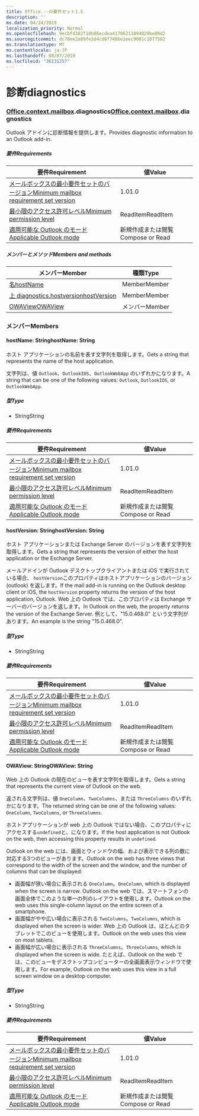 ```yaml
---
title: Office.--の要件セット1.5
description: ''
ms.date: 04/24/2019
localization_priority: Normal
ms.openlocfilehash: 9ecbf4382f10b86ecdea41706211094029be09d2
ms.sourcegitcommit: dc78ee2a89fe3d4cd6f748be1eec9081c1077502
ms.translationtype: MT
ms.contentlocale: ja-JP
ms.lasthandoff: 08/07/2019
ms.locfileid: "36231257"
---
```

# <a name="diagnostics"></a><span data-ttu-id="546ba-102">診断</span><span class="sxs-lookup"><span data-stu-id="546ba-102">diagnostics</span></span>

### <a name="officeofficemdcontextofficecontextmdmailboxofficecontextmailboxmddiagnostics"></a><span data-ttu-id="546ba-103">[Office](Office.md)[.context](Office.context.md)[.mailbox](Office.context.mailbox.md).diagnostics</span><span class="sxs-lookup"><span data-stu-id="546ba-103">[Office](Office.md)[.context](Office.context.md)[.mailbox](Office.context.mailbox.md).diagnostics</span></span>

<span data-ttu-id="546ba-104">Outlook アドインに診断情報を提供します。</span><span class="sxs-lookup"><span data-stu-id="546ba-104">Provides diagnostic information to an Outlook add-in.</span></span>

##### <a name="requirements"></a><span data-ttu-id="546ba-105">要件</span><span class="sxs-lookup"><span data-stu-id="546ba-105">Requirements</span></span>

|<span data-ttu-id="546ba-106">要件</span><span class="sxs-lookup"><span data-stu-id="546ba-106">Requirement</span></span>| <span data-ttu-id="546ba-107">値</span><span class="sxs-lookup"><span data-stu-id="546ba-107">Value</span></span>|
|---|---|
|[<span data-ttu-id="546ba-108">メールボックスの最小要件セットのバージョン</span><span class="sxs-lookup"><span data-stu-id="546ba-108">Minimum mailbox requirement set version</span></span>](/office/dev/add-ins/reference/requirement-sets/outlook-api-requirement-sets)| <span data-ttu-id="546ba-109">1.0</span><span class="sxs-lookup"><span data-stu-id="546ba-109">1.0</span></span>|
|[<span data-ttu-id="546ba-110">最小限のアクセス許可レベル</span><span class="sxs-lookup"><span data-stu-id="546ba-110">Minimum permission level</span></span>](/outlook/add-ins/understanding-outlook-add-in-permissions)| <span data-ttu-id="546ba-111">ReadItem</span><span class="sxs-lookup"><span data-stu-id="546ba-111">ReadItem</span></span>|
|[<span data-ttu-id="546ba-112">適用可能な Outlook のモード</span><span class="sxs-lookup"><span data-stu-id="546ba-112">Applicable Outlook mode</span></span>](/outlook/add-ins/#extension-points)| <span data-ttu-id="546ba-113">新規作成または閲覧</span><span class="sxs-lookup"><span data-stu-id="546ba-113">Compose or Read</span></span>|

##### <a name="members-and-methods"></a><span data-ttu-id="546ba-114">メンバーとメソッド</span><span class="sxs-lookup"><span data-stu-id="546ba-114">Members and methods</span></span>

| <span data-ttu-id="546ba-115">メンバー</span><span class="sxs-lookup"><span data-stu-id="546ba-115">Member</span></span> | <span data-ttu-id="546ba-116">種類</span><span class="sxs-lookup"><span data-stu-id="546ba-116">Type</span></span> |
|--------|------|
| [<span data-ttu-id="546ba-117">名</span><span class="sxs-lookup"><span data-stu-id="546ba-117">hostName</span></span>](#hostname-string) | <span data-ttu-id="546ba-118">Member</span><span class="sxs-lookup"><span data-stu-id="546ba-118">Member</span></span> |
| [<span data-ttu-id="546ba-119">上 diagnostics.hostversion</span><span class="sxs-lookup"><span data-stu-id="546ba-119">hostVersion</span></span>](#hostversion-string) | <span data-ttu-id="546ba-120">Member</span><span class="sxs-lookup"><span data-stu-id="546ba-120">Member</span></span> |
| [<span data-ttu-id="546ba-121">OWAView</span><span class="sxs-lookup"><span data-stu-id="546ba-121">OWAView</span></span>](#owaview-string) | <span data-ttu-id="546ba-122">メンバー</span><span class="sxs-lookup"><span data-stu-id="546ba-122">Member</span></span> |

### <a name="members"></a><span data-ttu-id="546ba-123">メンバー</span><span class="sxs-lookup"><span data-stu-id="546ba-123">Members</span></span>

#### <a name="hostname-string"></a><span data-ttu-id="546ba-124">hostName: String</span><span class="sxs-lookup"><span data-stu-id="546ba-124">hostName: String</span></span>

<span data-ttu-id="546ba-125">ホスト アプリケーションの名前を表す文字列を取得します。</span><span class="sxs-lookup"><span data-stu-id="546ba-125">Gets a string that represents the name of the host application.</span></span>

<span data-ttu-id="546ba-126">文字列は、値 `Outlook`、`OutlookIOS`、`OutlookWebApp` のいずれかになります。</span><span class="sxs-lookup"><span data-stu-id="546ba-126">A string that can be one of the following values: `Outlook`, `OutlookIOS`, or `OutlookWebApp`.</span></span>

##### <a name="type"></a><span data-ttu-id="546ba-127">型</span><span class="sxs-lookup"><span data-stu-id="546ba-127">Type</span></span>

*   <span data-ttu-id="546ba-128">String</span><span class="sxs-lookup"><span data-stu-id="546ba-128">String</span></span>

##### <a name="requirements"></a><span data-ttu-id="546ba-129">要件</span><span class="sxs-lookup"><span data-stu-id="546ba-129">Requirements</span></span>

|<span data-ttu-id="546ba-130">要件</span><span class="sxs-lookup"><span data-stu-id="546ba-130">Requirement</span></span>| <span data-ttu-id="546ba-131">値</span><span class="sxs-lookup"><span data-stu-id="546ba-131">Value</span></span>|
|---|---|
|[<span data-ttu-id="546ba-132">メールボックスの最小要件セットのバージョン</span><span class="sxs-lookup"><span data-stu-id="546ba-132">Minimum mailbox requirement set version</span></span>](/office/dev/add-ins/reference/requirement-sets/outlook-api-requirement-sets)| <span data-ttu-id="546ba-133">1.0</span><span class="sxs-lookup"><span data-stu-id="546ba-133">1.0</span></span>|
|[<span data-ttu-id="546ba-134">最小限のアクセス許可レベル</span><span class="sxs-lookup"><span data-stu-id="546ba-134">Minimum permission level</span></span>](/outlook/add-ins/understanding-outlook-add-in-permissions)| <span data-ttu-id="546ba-135">ReadItem</span><span class="sxs-lookup"><span data-stu-id="546ba-135">ReadItem</span></span>|
|[<span data-ttu-id="546ba-136">適用可能な Outlook のモード</span><span class="sxs-lookup"><span data-stu-id="546ba-136">Applicable Outlook mode</span></span>](/outlook/add-ins/#extension-points)| <span data-ttu-id="546ba-137">新規作成または閲覧</span><span class="sxs-lookup"><span data-stu-id="546ba-137">Compose or Read</span></span>|

#### <a name="hostversion-string"></a><span data-ttu-id="546ba-138">hostVersion: String</span><span class="sxs-lookup"><span data-stu-id="546ba-138">hostVersion: String</span></span>

<span data-ttu-id="546ba-139">ホスト アプリケーションまたは Exchange Server のバージョンを表す文字列を取得します。</span><span class="sxs-lookup"><span data-stu-id="546ba-139">Gets a string that represents the version of either the host application or the Exchange Server.</span></span>

<span data-ttu-id="546ba-140">メールアドインが Outlook デスクトップクライアントまたは iOS で実行されている場合、 `hostVersion`このプロパティはホストアプリケーションのバージョン (outlook) を返します。</span><span class="sxs-lookup"><span data-stu-id="546ba-140">If the mail add-in is running on the Outlook desktop client or iOS, the `hostVersion` property returns the version of the host application, Outlook.</span></span> <span data-ttu-id="546ba-141">Web 上の Outlook では、このプロパティは Exchange サーバーのバージョンを返します。</span><span class="sxs-lookup"><span data-stu-id="546ba-141">In Outlook on the web, the property returns the version of the Exchange Server.</span></span> <span data-ttu-id="546ba-142">例として、"15.0.468.0" という文字列があります。</span><span class="sxs-lookup"><span data-stu-id="546ba-142">An example is the string "15.0.468.0".</span></span>

##### <a name="type"></a><span data-ttu-id="546ba-143">型</span><span class="sxs-lookup"><span data-stu-id="546ba-143">Type</span></span>

*   <span data-ttu-id="546ba-144">String</span><span class="sxs-lookup"><span data-stu-id="546ba-144">String</span></span>

##### <a name="requirements"></a><span data-ttu-id="546ba-145">要件</span><span class="sxs-lookup"><span data-stu-id="546ba-145">Requirements</span></span>

|<span data-ttu-id="546ba-146">要件</span><span class="sxs-lookup"><span data-stu-id="546ba-146">Requirement</span></span>| <span data-ttu-id="546ba-147">値</span><span class="sxs-lookup"><span data-stu-id="546ba-147">Value</span></span>|
|---|---|
|[<span data-ttu-id="546ba-148">メールボックスの最小要件セットのバージョン</span><span class="sxs-lookup"><span data-stu-id="546ba-148">Minimum mailbox requirement set version</span></span>](/office/dev/add-ins/reference/requirement-sets/outlook-api-requirement-sets)| <span data-ttu-id="546ba-149">1.0</span><span class="sxs-lookup"><span data-stu-id="546ba-149">1.0</span></span>|
|[<span data-ttu-id="546ba-150">最小限のアクセス許可レベル</span><span class="sxs-lookup"><span data-stu-id="546ba-150">Minimum permission level</span></span>](/outlook/add-ins/understanding-outlook-add-in-permissions)| <span data-ttu-id="546ba-151">ReadItem</span><span class="sxs-lookup"><span data-stu-id="546ba-151">ReadItem</span></span>|
|[<span data-ttu-id="546ba-152">適用可能な Outlook のモード</span><span class="sxs-lookup"><span data-stu-id="546ba-152">Applicable Outlook mode</span></span>](/outlook/add-ins/#extension-points)| <span data-ttu-id="546ba-153">新規作成または閲覧</span><span class="sxs-lookup"><span data-stu-id="546ba-153">Compose or Read</span></span>|

#### <a name="owaview-string"></a><span data-ttu-id="546ba-154">OWAView: String</span><span class="sxs-lookup"><span data-stu-id="546ba-154">OWAView: String</span></span>

<span data-ttu-id="546ba-155">Web 上の Outlook の現在のビューを表す文字列を取得します。</span><span class="sxs-lookup"><span data-stu-id="546ba-155">Gets a string that represents the current view of Outlook on the web.</span></span>

<span data-ttu-id="546ba-156">返される文字列は、値 `OneColumn`、`TwoColumns`、または `ThreeColumns` のいずれかになります。</span><span class="sxs-lookup"><span data-stu-id="546ba-156">The returned string can be one of the following values: `OneColumn`, `TwoColumns`, or `ThreeColumns`.</span></span>

<span data-ttu-id="546ba-157">ホストアプリケーションが web 上の Outlook ではない場合、このプロパティにアクセスする`undefined`と、になります。</span><span class="sxs-lookup"><span data-stu-id="546ba-157">If the host application is not Outlook on the web, then accessing this property results in `undefined`.</span></span>

<span data-ttu-id="546ba-158">Outlook on the web には、画面とウィンドウの幅、および表示できる列の数に対応する3つのビューがあります。</span><span class="sxs-lookup"><span data-stu-id="546ba-158">Outlook on the web has three views that correspond to the width of the screen and the window, and the number of columns that can be displayed:</span></span>

*   <span data-ttu-id="546ba-159">画面幅が狭い場合に表示される `OneColumn`。</span><span class="sxs-lookup"><span data-stu-id="546ba-159">`OneColumn`, which is displayed when the screen is narrow.</span></span> <span data-ttu-id="546ba-160">Outlook on the web では、スマートフォンの画面全体でこのような単一の列のレイアウトを使用します。</span><span class="sxs-lookup"><span data-stu-id="546ba-160">Outlook on the web uses this single-column layout on the entire screen of a smartphone.</span></span>
*   <span data-ttu-id="546ba-161">画面幅がやや広い場合に表示される `TwoColumns`。</span><span class="sxs-lookup"><span data-stu-id="546ba-161">`TwoColumns`, which is displayed when the screen is wider.</span></span> <span data-ttu-id="546ba-162">Web 上の Outlook は、ほとんどのタブレットでこのビューを使用します。</span><span class="sxs-lookup"><span data-stu-id="546ba-162">Outlook on the web uses this view on most tablets.</span></span>
*   <span data-ttu-id="546ba-163">画面幅が広い場合に表示される `ThreeColumns`。</span><span class="sxs-lookup"><span data-stu-id="546ba-163">`ThreeColumns`, which is displayed when the screen is wide.</span></span> <span data-ttu-id="546ba-164">たとえば、Outlook on the web では、このビューをデスクトップコンピューターの全画面表示ウィンドウで使用します。</span><span class="sxs-lookup"><span data-stu-id="546ba-164">For example, Outlook on the web uses this view in a full screen window on a desktop computer.</span></span>

##### <a name="type"></a><span data-ttu-id="546ba-165">型</span><span class="sxs-lookup"><span data-stu-id="546ba-165">Type</span></span>

*   <span data-ttu-id="546ba-166">String</span><span class="sxs-lookup"><span data-stu-id="546ba-166">String</span></span>

##### <a name="requirements"></a><span data-ttu-id="546ba-167">要件</span><span class="sxs-lookup"><span data-stu-id="546ba-167">Requirements</span></span>

|<span data-ttu-id="546ba-168">要件</span><span class="sxs-lookup"><span data-stu-id="546ba-168">Requirement</span></span>| <span data-ttu-id="546ba-169">値</span><span class="sxs-lookup"><span data-stu-id="546ba-169">Value</span></span>|
|---|---|
|[<span data-ttu-id="546ba-170">メールボックスの最小要件セットのバージョン</span><span class="sxs-lookup"><span data-stu-id="546ba-170">Minimum mailbox requirement set version</span></span>](/office/dev/add-ins/reference/requirement-sets/outlook-api-requirement-sets)| <span data-ttu-id="546ba-171">1.0</span><span class="sxs-lookup"><span data-stu-id="546ba-171">1.0</span></span>|
|[<span data-ttu-id="546ba-172">最小限のアクセス許可レベル</span><span class="sxs-lookup"><span data-stu-id="546ba-172">Minimum permission level</span></span>](/outlook/add-ins/understanding-outlook-add-in-permissions)| <span data-ttu-id="546ba-173">ReadItem</span><span class="sxs-lookup"><span data-stu-id="546ba-173">ReadItem</span></span>|
|[<span data-ttu-id="546ba-174">適用可能な Outlook のモード</span><span class="sxs-lookup"><span data-stu-id="546ba-174">Applicable Outlook mode</span></span>](/outlook/add-ins/#extension-points)| <span data-ttu-id="546ba-175">新規作成または閲覧</span><span class="sxs-lookup"><span data-stu-id="546ba-175">Compose or Read</span></span>|
